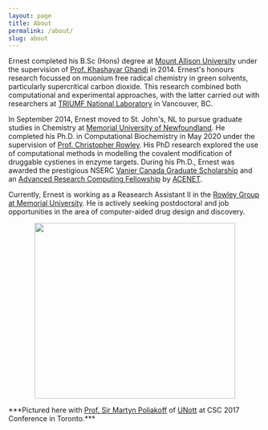 ```yaml
---
layout: page
title: About 
permalink: /about/
slug: about 
---
```


Ernest completed his B.Sc (Hons) degree at <a href="https://www.mta.ca/" target="_blank">Mount Allison University</a> under the supervision of <a href="https://www.mta.ca/Community/Bios/Khashayar_Ghandi/Khashayar_Ghandi/" target="_blank">Prof. Khashayar Ghandi</a> in 2014. Ernest's honours research focussed on muonium free radical chemistry in green solvents, particularly supercritical carbon dioxide. This research combined both computational and experimental approaches, with the latter carried out with researchers at <a href="http://www.triumf.ca/" target="_blank">TRIUMF National Laboratory</a> in Vancouver, BC.
 
In September 2014, Ernest moved to St. John's, NL to pursue graduate studies in Chemistry at <a href="http://www.mun.ca/" target="_blank">Memorial University of Newfoundland</a>. He completed his Ph.D. in Computational Biochemistry in May 2020 under the supervision of <a href="https://www.rowleygroup.net/blogpi/2017/7/1/christopher-rowley" target="_blank">Prof. Christopher Rowley</a>. His PhD research explored the use of computational methods in modelling the covalent modification of druggable cystienes in enzyme targets. During his Ph.D., Ernest was awarded the prestigious NSERC <a href="http://www.vanier.gc.ca/en/home-accueil.html" target="_blank">Vanier Canada Graduate Scholarship</a> and an <a href="https://www.ace-net.ca/wiki/ACENET_Research_Fellowship_Program" target="_blank">Advanced Research Computing Fellowship</a> by <a href="https://www.ace-net.ca/" target="_blank">ACENET</a>.

Currently, Ernest is working as a Reasearch Assistant II in the <a href="https://www.rowleygroup.net/" target="_blank">Rowley Group at Memorial University</a>. He is actively seeking postdoctoral and job opportunities in the area of computer-aided drug design and discovery.
<br />
<p align="center">
 <img width="400" height="350" src="![Meeting with Prof. Poliakoff](../images/CSC-2017.JPG)">
</p>
***Pictured here with <a href="https://en.wikipedia.org/wiki/Martyn_Poliakoff" target="_blank">Prof. Sir Martyn Poliakoff</a> of <a href="https://www.nottingham.ac.uk/" target="_blank">UNott</a> at CSC 2017 Conference in Toronto.***





